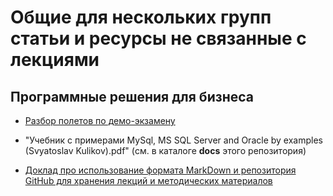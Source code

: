 # Общие для нескольких групп статьи и ресурсы не связанные с лекциями

## Программные решения для бизнеса

* [Разбор полетов по демо-экзамену](articles/demo.md)

* "Учебник с примерами MySql, MS SQL Server and Oracle by examples (Svyatoslav Kulikov).pdf" (см. в каталоге **docs** этого репозитория) 

* [Доклад про использование формата MarkDown и репозитория GitHub для хранения лекций и методических материалов](articles/doklad.md)

